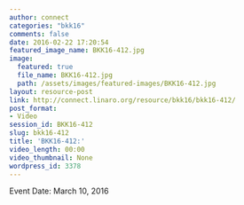 ```yaml
---
author: connect
categories: "bkk16"
comments: false
date: 2016-02-22 17:20:54
featured_image_name: BKK16-412.jpg
image:
  featured: true
  file_name: BKK16-412.jpg
  path: /assets/images/featured-images/BKK16-412.jpg
layout: resource-post
link: http://connect.linaro.org/resource/bkk16/bkk16-412/
post_format:
- Video
session_id: BKK16-412
slug: bkk16-412
title: 'BKK16-412:'
video_length: 00:00
video_thumbnail: None
wordpress_id: 3378
---
```


Event Date: March 10, 2016
